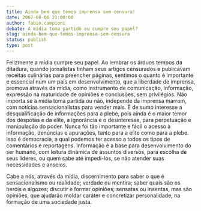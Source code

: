 ```yaml
---
title: Ainda bem que temos imprensa sem censura!
date: 2007-08-06 21:00:00
author: fabio.campioni
debate: A mídia toma partido ou cumpre seu papel?
slug: ainda-bem-que-temos-imprensa-sem-censura
status: publish 
type: post
---
```


Felizmente a mídia cumpre seu papel. Ao lembrar os árduos tempos da ditadura, quando jornalistas tinham seus artigos censurados e publicavam receitas culinárias para preencher páginas, sentimos o quanto é importante e essencial num um país em desenvolvimento, que a liberdade de imprensa, promova através da mídia, como instrumento de comunicação, informação, expressão na maturidade de opiniões e conclusões, sem privilégios. Não importa se a mídia toma partida ou não, independe da imprensa marrom, com notícias sensacionalistas para vender mais. È de sumo interesse a desqualificação de informações para a plebe, pois ainda é o maior temor dos déspotas e da elite, a ignorância e o desinteresse, para perpetuação e manipulação do poder. Nunca foi tão importante e fácil o acesso à informação, denúncias e apurações, tanto para a elite como para a plebe. Isso é democracia, a qual podemos ter acesso a todos os tipos de comentários e reportagens. Informação é a base para desenvolvimento do ser humano, com leitura dinâmica de assuntos diversos, para escolha de seus líderes, ou quem sabe até impedi-los, se não atender suas necessidades e anseios.  

Cabe a nós, através da mídia, discernimento para saber o que é sensacionalismo ou realidade; verdade ou mentira; saber quais são os heróis e algozes; discutir e formar opiniões; sensatas ou insentas, mas são opiniões, que ajudarão moldar caráter e concretizar personalidade, na formação de uma sociedade justa.

